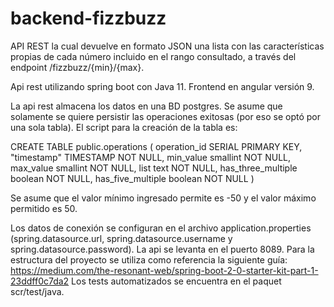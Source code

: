 # backend-fizzbuzz
API REST la cual devuelve en formato JSON una lista con las características propias de cada número incluido en el rango consultado, a través del endpoint /fizzbuzz/{min}/{max}.

Api rest utilizando spring boot con Java 11. Frontend en angular versión 9.

La api rest almacena los datos en una BD postgres. Se asume que solamente se quiere persistir las operaciones exitosas (por eso se optó por una sola tabla). El script para la creación de la tabla es:

CREATE TABLE public.operations ( operation_id SERIAL PRIMARY KEY, "timestamp" TIMESTAMP NOT NULL, min_value smallint NOT NULL, max_value smallint NOT NULL, list text NOT NULL, has_three_multiple boolean NOT NULL, has_five_multiple boolean NOT NULL )

Se asume que el valor mínimo ingresado permite es -50 y el valor máximo permitido es 50.

Los datos de conexión se configuran en el archivo application.properties (spring.datasource.url, spring.datasource.username y spring.datasource.password). La api se levanta en el puerto 8089. Para la estructura del proyecto se utiliza como referencia la siguiente guía: https://medium.com/the-resonant-web/spring-boot-2-0-starter-kit-part-1-23ddff0c7da2 Los tests automatizados se encuentra en el paquet scr/test/java.
